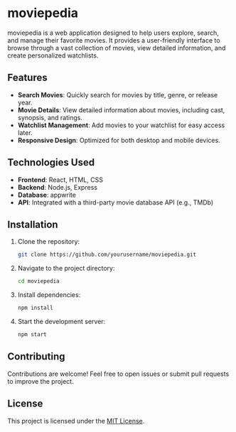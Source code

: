 # moviepedia

moviepedia is a web application designed to help users explore, search, and manage their favorite movies. It provides a user-friendly interface to browse through a vast collection of movies, view detailed information, and create personalized watchlists.

## Features

- **Search Movies**: Quickly search for movies by title, genre, or release year.
- **Movie Details**: View detailed information about movies, including cast, synopsis, and ratings.
- **Watchlist Management**: Add movies to your watchlist for easy access later.
- **Responsive Design**: Optimized for both desktop and mobile devices.

## Technologies Used

- **Frontend**: React, HTML, CSS
- **Backend**: Node.js, Express
- **Database**: appwrite
- **API**: Integrated with a third-party movie database API (e.g., TMDb)

## Installation

1. Clone the repository:
    ```bash
    git clone https://github.com/yourusername/moviepedia.git
    ```
2. Navigate to the project directory:
    ```bash
    cd moviepedia
    ```
3. Install dependencies:
    ```bash
    npm install
    ```
4. Start the development server:
    ```bash
    npm start
    ```

## Contributing

Contributions are welcome! Feel free to open issues or submit pull requests to improve the project.

## License

This project is licensed under the [MIT License](LICENSE).
